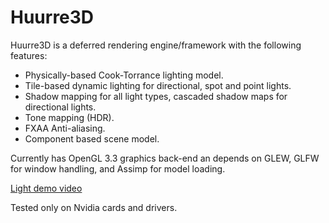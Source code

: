 Huurre3D
========

Huurre3D is a deferred rendering engine/framework with the following features:

* Physically-based Cook-Torrance lighting model. 
* Tile-based dynamic lighting for directional, spot and point lights. 
* Shadow mapping for all light types, cascaded shadow maps for directional lights. 
* Tone mapping (HDR). 
* FXAA Anti-aliasing.
* Component based scene model. 

Currently has OpenGL 3.3 graphics back-end an depends on GLEW, GLFW for window handling, and Assimp for model loading.

[Light demo video](https://www.youtube.com/watch?v=lxE2gDSGtRc )

Tested only on Nvidia cards and drivers.
